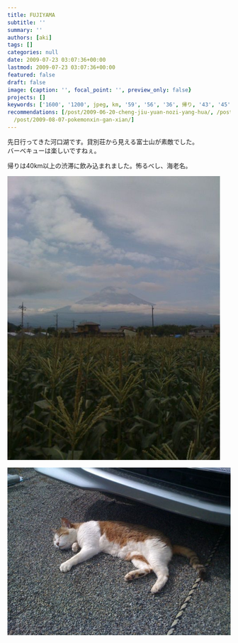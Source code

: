 ```yaml
---
title: FUJIYAMA
subtitle: ''
summary: ''
authors: [aki]
tags: []
categories: null
date: 2009-07-23 03:07:36+00:00
lastmod: 2009-07-23 03:07:36+00:00
featured: false
draft: false
image: {caption: '', focal_point: '', preview_only: false}
projects: []
keywords: ['1600', '1200', jpeg, km, '59', '56', '36', 帰り, '43', '45']
recommendations: [/post/2009-06-20-cheng-jiu-yuan-nozi-yang-hua/, /post/2010-09-04-tun-zu-xing-tutekimasita/,
  /post/2009-08-07-pokemonxin-gan-xian/]
---
```

先日行ってきた河口湖です。貸別荘から見える富士山が素敵でした。  
バーベキューは楽しいですねぇ。

帰りは40km以上の渋滞に飲み込まれました。怖るべし、海老名。

![](p_1600_1200_625e8f56-a29c-4881-b4f7-45bcdc6e3f1b.jpeg)
  
![](l_1600_1200_91d6131c-6d5e-4e43-8a36-4299c59a23e8.jpeg)

